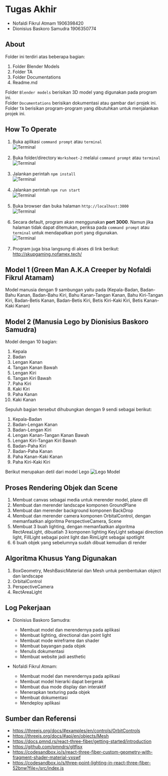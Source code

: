 # Tugas Akhir

- Nofaldi Fikrul Atmam 1906398420
- Dionisius Baskoro Samudra 1906350774

## About

Folder ini terdiri atas beberapa bagian:

1. Folder Blender Models
2. Folder TA
3. Folder Documentations
4. Readme.md

Folder `Blender models` berisikan 3D model yang digunakan pada program ini. <br/>
Folder `Documentations` berisikan dokumentasi atau gambar dari projek ini. <br />
Folder `TA` berisikan program-program yang dibutuhkan untuk menjalankan projek ini.

## How To Operate

1. Buka aplikasi `command prompt` atau `terminal` <br/>
   ![Terminal](./Documentations/terminal.png "Terminal") <br/><br/>
2. Buka folder/directory `Worksheet-2` melalui `command prompt` atau `terminal` <br/>
   ![Terminal](./Documentations/Worksheet-2-dir.png "Terminal") <br/><br/>
3. Jalankan perintah `npm install` <br/>
   ![Terminal](./Documentations/npm-install.png "Terminal") <br/><br/>
4. Jalankan perintah `npm run start` <br/>
   ![Terminal](./Documentations/npm-run-start.png "Terminal") <br/><br/>
5. Buka browser dan buka halaman `http://localhost:3000` <br/>
   ![Terminal](./Documentations/browser.png "Terminal") <br/><br/>
6. Secara default, program akan menggunakan **port 3000**. Namun jika halaman tidak dapat ditemukan, periksa pada `command prompt` atau `terminal` untuk mendapatkan port yang digunakan. <br/>
   ![Terminal](./Documentations/localhost-port.png "Terminal") <br/><br/>
7. Program juga bisa langsung di akses di link berikut: http://skupgaming.nofamex.tech/

## Model 1 (Green Man A.K.A Creeper by Nofaldi Fikrul Atamam)

Model manusia dengan 9 sambungan yaitu pada (Kepala-Badan, Badan-Bahu Kanan, Badan-Bahu Kiri, Bahu Kanan-Tangan Kanan, Bahu Kiri-Tangan Kiri, Badan-Betis Kanan, Badan-Betis Kiri, Betis Kiri-Kaki Kiri, Betis Kanan-Kaki Kanan)

## Model 2 (Manusia Lego by Dionisius Baskoro Samudra)

Model dengan 10 bagian:

1. Kepala
2. Badan
3. Lengan Kanan
4. Tangan Kanan Bawah
5. Lengan Kiri
6. Tangan Kiri Bawah
7. Paha Kiri
8. Kaki Kiri
9. Paha Kanan
10. Kaki Kanan

Sepuluh bagian tersebut dihubungkan dengan 9 sendi sebagai berikut:

1. Kepala-Badan
2. Badan-Lengan Kanan
3. Badan-Lengan Kiri
4. Lengan Kanan-Tangan Kanan Bawah
5. Lengan Kiri-Tangan Kiri Bawah
6. Badan-Paha Kiri
7. Badan-Paha Kanan
8. Paha Kanan-Kaki Kanan
9. Paha Kiri-Kaki Kiri

Berikut merupakan detil dari model Lego
![Lego Model](./Documentations/lego-docs.jpeg "Lego Model")

## Proses Rendering Objek dan Scene

1. Membuat canvas sebagai media untuk merender model, plane dll
2. Membuat dan merender landscape komponen GroundPlane
3. Membuat dan merender background komponen BackDrop
4. Membuat dan merender camera komponen OrbitalControl, dengan memanfaatkan algoritma PerspectiveCamera, Scene
5. Membuat 3 buah lighting, dengan memanfaatkan algoritma RectAreaLight, dibuatlah 3 komponen lighting KeyLight sebagai direction light, FillLight sebagai point light dan RimLight sebagai spotlight
6. 6 buah objek yang sebelumnya sudah dibuat kemudian di render

## Algoritma Khusus Yang Digunakan

1. BoxGeometry, MeshBasicMaterial dan Mesh untuk pembentukan object dan landscape
2. OrbitalControl
3. PerspectiveCamera
4. RectAreaLight

## Log Pekerjaan

- Dionisius Baskoro Samudra:

  - Membuat model dan merendernya pada aplikasi
  - Membuat lighting, directional dan point light
  - Membuat mode wireframe dan shader
  - Membuat bayangan pada objek
  - Menulis dokumentasi
  - Membuat website jadi aesthetic

- Nofaldi Fikrul Atmam:
  - Membuat model dan merendernya pada aplikasi
  - Membuat model hierarki dapat bergerak
  - Membuat dua mode display dan interaktif
  - Menerapkan texturing pada objek
  - Membuat dokumentasi
  - Mendeploy aplikasi

## Sumber dan Referensi

- https://threejs.org/docs/#examples/en/controls/OrbitControls
- https://threejs.org/docs/#api/en/objects/Mesh
- https://docs.pmnd.rs/react-three-fiber/getting-started/introduction
- https://github.com/pmndrs/gltfjsx
- https://codesandbox.io/s/react-three-fiber-custom-geometry-with-fragment-shader-material-vxswf
- https://codesandbox.io/s/three-point-lighting-in-react-three-fiber-52bnw?file=/src/index.js
